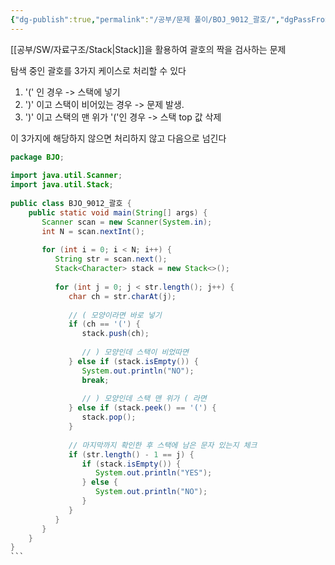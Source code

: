 ```yaml
---
{"dg-publish":true,"permalink":"/공부/문제 풀이/BOJ_9012_괄호/","dgPassFrontmatter":true}
---
```


[[공부/SW/자료구조/Stack\|Stack]]을 활용하여 괄호의 짝을 검사하는 문제

탐색 중인 괄호를 3가지 케이스로 처리할 수 있다

1) '(' 인 경우 -> 스택에 넣기
2) ')' 이고 스택이 비어있는 경우 -> 문제 발생.
3) ')' 이고 스택의 맨 위가 '('인 경우 -> 스택 top 값 삭제

이 3가지에 해당하지 않으면 처리하지 않고 다음으로 넘긴다

````java
package BJO;  
  
import java.util.Scanner;  
import java.util.Stack;  
  
public class BJO_9012_괄호 {  
    public static void main(String[] args) {  
       Scanner scan = new Scanner(System.in);  
       int N = scan.nextInt();  
  
       for (int i = 0; i < N; i++) {  
          String str = scan.next();  
          Stack<Character> stack = new Stack<>();  
  
          for (int j = 0; j < str.length(); j++) {  
             char ch = str.charAt(j);  
  
             // ( 모양이라면 바로 넣기  
             if (ch == '(') {  
                stack.push(ch);  
  
                // ) 모양인데 스택이 비었따면  
             } else if (stack.isEmpty()) {  
                System.out.println("NO");  
                break;  
  
                // ) 모양인데 스택 맨 위가 ( 라면  
             } else if (stack.peek() == '(') {  
                stack.pop();  
             }  
  
             // 마지막까지 확인한 후 스택에 남은 문자 있는지 체크  
             if (str.length() - 1 == j) {  
                if (stack.isEmpty()) {  
                   System.out.println("YES");  
                } else {  
                   System.out.println("NO");  
                }  
             }  
          }  
       }  
    }  
}
```